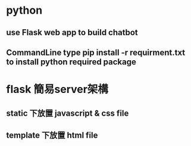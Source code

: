 # python
use Flask web app to build chatbot
----------------------------------------------------------
CommandLine type pip install -r requirment.txt to install python required package
----------------------------------------------------------
flask 簡易server架構
===========================
static 下放置 javascript & css file
-------------------------------------
template 下放置 html file
--------------------------------------
